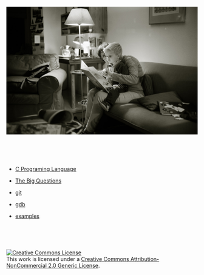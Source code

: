 
![reading](https://raw.githubusercontent.com/kexinerchen/kexinerchen.github.io/master/_posts/assets/reading.jpg)

<br>
<br>
<br>


- [C Programing Language](_posts/2020-04-11-c_programing_language.md)

- [The Big Questions](_posts/2020-04-15-big_questions.md)

- [git](_posts/2020-04-11-git.md)

- [gdb](_posts/2020-04-11-gdb.md)

- [examples](_posts/2020-04-11-examples.md)


<br>
<br>
<br>

<a rel="license" href="http://creativecommons.org/licenses/by-nc/2.0/"><img alt="Creative Commons License" style="border-width:0" src="https://i.creativecommons.org/l/by-nc/2.0/80x15.png" /></a><br />This work is licensed under a <a rel="license" href="http://creativecommons.org/licenses/by-nc/2.0/">Creative Commons Attribution-NonCommercial 2.0 Generic License</a>.
